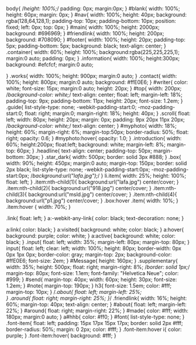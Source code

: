 body{
	/*height: 100%;*/
	padding: 0px;
	margin:0px;
}
#blank{
	width: 100%;
	height: 60px;
	margin: 0px;
}
#nav{
	width: 100%;
	height: 40px;
	background: rgba(128,64,128,1);
	padding-top: 10px;
	padding-bottom: 10px;
	position: fixed;
	left: 0px;
	top: 0px;
}
#main{
	width: 100%;
	height: 2000px;
	background: #696969;
}
#friendlink{
	width: 100%;
	height: 200px;
	background: #708090;
}
#footer{
	width: 100%;
	height: 20px;
	padding-top: 5px;
	padding-bottom: 5px;
	background: black;
	text-align: center;
}
.container{
	width: 60%;
	height: 100%;
	background:rgba(225,225,225,1);
	margin:0 auto;
	padding: 0px;
}
.information{
	width: 100%;
	height:300px;
	background: #efcfcf;
	margin:0 auto;
	
}
.works{
	width: 100%;
	height: 900px;
	margin:0 auto;
}
.contact{
	width: 100%;
	height: 800px;
	margin:0 auto;
	background: #ffE0E6;
}
#writer{
	color: white;
	font-size: 15px;
	margin:0 auto;
	height: 20px;
}
#top{
	width: 200px;
	/*background-color: white;*/
	text-align: center;
	float: left;
	margin-left: 18%;
	padding-top: 9px;
	padding-bottom: 11px;
	height: 20px;
	font-size: 1.2em;
}
.guide{
	list-style-type: none;
	-webkit-padding-start:0;
	-moz-padding-start:0;
	float: right;
	margin:0;
	margin-right: 18%;
	height: 40px;
}
.scroll{
	float: left;
	width: 80px;
	height: 20px;
	margin: 0px;
	padding: 9px 20px 11px 20px;
	/*background-color: white;*/
	text-align: center;
}
#myphoto{
	width: 18%;
	height: 60%;
	margin-right: 6%;
	margin-top:50px;
	border-radius: 50%;
	float: right;
	opacity: 0.6;
}
#myphoto:hover{
	opacity: 1.0;
}
.introduction{
	width: 60%;
	height:200px;
	float:left;
	background: white;
	margin-left: 8%;
	margin-top: 60px;
}
.headline{
	text-align: center;
	padding-top: 50px;
	margin-bottom: 30px;
}
.star_dark{
	width: 500px;
	border: solid 3px #888;
}
.box{
	width: 90%;
	height: 450px;
	margin:0 auto;
	margin-top: 150px;
	border: solid 2px black;
	list-style-type: none;
	-webkit-padding-start:0px;
	-moz-padding-start:0px;
	/*background:url("lafa.jpg");*/
}
li.item{
	width: 25%;
	height: 100%;
	float: left;
}
.item:nth-child(1){
	background:url("lafa.jpg") center/cover;
}
.item:nth-child(2){
	background:url("918.jpg") center/cover;
}
.item:nth-child(3){
	background:url("msld.jpg") center/cover;
}
.item:nth-child(4){
	background:url("p1.jpg") center/cover;
}
.box:hover .item{
	width: 10%;
}
.item:hover {
	width: 70%;
}

.link{
	float: left;
}
a:-webkit-any-link{
	color: black;
	text-decoration: none;
}

a:link{
	color: black;
}
a:visited{
	background: white;
	color: black;
}
a:hover{
	background: purple;
	color: white;
}
a:active{
	background: white;
	color: black;
}
.input{
	float: left;
	width: 35%;
	margin-left: 80px;
	margin-top: 80px;
}
input{
	float: left;
	clear: left;
	width: 100%;
	height: 80px;
	border-width: 0px 0px 1px 0px;
	border-color: gray;
	margin-top: 2px;
	background-color: #ffE0E6;
	font-size: 2em;
}
#Message{
	height: 160px;
}
.supplementary{
	width: 35%;
	height: 500px;
	float: right;
	margin-right: 8%;
	/*border: solid 1px;*/
	margin-top: 80px;
	font-size: 1.1em;
	font-family: "Helvetica Neue";
	color: #999;
}
#send{
	margin-top: 40px;
	width: 60px;
	height: 30px;
	font-size: 1.2em;
}
#note{
	margin-top: 190px;
}
h3{	
	font-size: 1.5em;
	color: #fff;
	margin-top: 10px;
}
/*.about{
	float: left;
	margin-left: 25%;	
}
.around{
	float: right;
	margin-right: 25%;
}*/
.friendlink{
	width: 16%;
	height: 60%;
    margin-top: 40px;
    text-align: center;
}
#about{
	float: left;
	margin-left: 22%;
}
#around{
	float: right;
	margin-right: 22%;
}
#made{
	color: #fff;
	width: 180px;
	margin:0 auto;
}
a#hhb{
	color: #ff0;
}
#font{
	list-style-type: none;
}
.font-item{
	float: left;
	padding: 15px 17px 15px 17px;
	border: solid 2px #fff;
	border-radius: 50%;
	margin: 0 2px;
	color: #fff;
}
.font-item:hover i{
	color: purple;
}
.font-item:hover{
	background: #fff;
}


